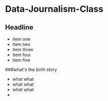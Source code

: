 Data-Journalism-Class
=====================


## Headline

- item one
- item two
- item three
- item four
- item five


###what's the birth story

- what what
- what what
- what what
- 
